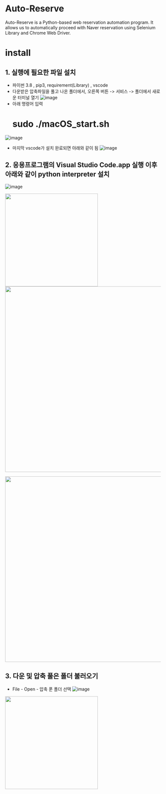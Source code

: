 # Auto-Reserve

Auto-Reserve is a Python-based web reservation automation program. It allows us to automatically proceed with Naver reservation using Selenium Library and Chrome Web Driver.

# install

## 1. 실행에 필요한 파일 설치
  - 파이썬 3.8 , pip3, requirement(Library) , vscode
  - 다운받은 압축파일을 풀고 나온 폴더에서, 오른쪽 버튼 -> 서비스 -> 폴더에서 새로운 터미널 열기
    ![image](https://user-images.githubusercontent.com/18758041/114172511-b6f79d80-9970-11eb-80ea-e136351a33a8.png)
   - 아래 명령어 입력
     # sudo ./macOS_start.sh
   ![image](https://user-images.githubusercontent.com/18758041/114172773-148bea00-9971-11eb-8c83-709e3ae67bac.png)
   - 마지막 vscode가 설치 완료되면 아래와 같이 됨
   ![image](https://user-images.githubusercontent.com/18758041/114173065-806e5280-9971-11eb-8719-515a40b9926b.png)


## 2. 응용프로그램의 Visual Studio Code.app 실행 이후 아래와 같이 python interpreter 설치
![image](https://user-images.githubusercontent.com/18758041/114173312-f2df3280-9971-11eb-9bc3-15e3aa02b875.png)

<img src="https://user-images.githubusercontent.com/53033449/87907004-b182bc00-ca9e-11ea-8be8-89b553a1bca1.png" width="300"><br>
<img src="https://user-images.githubusercontent.com/53033449/87907174-0c1c1800-ca9f-11ea-8d05-eb2498e16d7e.png" width="600"><br>


<img src="https://user-images.githubusercontent.com/53033449/87907980-a0d34580-caa0-11ea-8842-211b1a51c7fb.png" width="600"><br>



## 3. 다운 및 압축 풀은 폴더 불러오기
- File - Open - 압축 푼 폴더 선택 
![image](https://user-images.githubusercontent.com/18758041/114173581-5a957d80-9972-11eb-9f43-65987148cc41.png)




<img src="https://user-images.githubusercontent.com/53033449/87934256-aa24d800-cac9-11ea-96aa-080d09dc7360.png" width="300">
